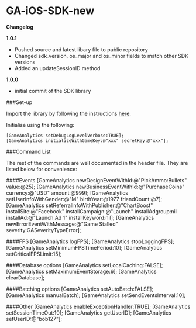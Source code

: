 GA-iOS-SDK-new
==============

**Changelog**

**1.0.1**

- Pushed source and latest libary file to public repository
- Changed sdk_version, os_major and os_minor fields to match other SDK versions
- Added an updateSessionID method

**1.0.0**

- initial commit of the SDK library

###Set-up

Import the library by following the instructions [here](https://github.com/GameAnalytics/GA-iOS-SDK/blob/master/StaticLibInstallation.md).

Initialise using the following:

    [GameAnalytics setDebugLogLevelVerbose:TRUE];
    [GameAnalytics initializeWithGameKey:@"xxx" secretKey:@"xxx"];

###Command List

The rest of the commands are well documented in the header file. They are listed below for convenience:

####Events
    [GameAnalytics newDesignEventWithId:@"PickAmmo:Bullets" value:@25];
    [GameAnalytics newBusinessEventWithId:@"PurchaseCoins" currency:@"USD" amount:@999];
    [GameAnalytics setUserInfoWithGender:@"M" birthYear:@1977 friendCount:@7];
    [GameAnalytics setReferralInfoWithPublisher:@"ChartBoost" installSite:@"Facebook" installCampaign:@"Launch" installAdgroup:nil installAd:@"Launch Ad 1" installKeyword:nil];
    [GameAnalytics newErrorEventWithMessage:@"Game Stalled" severity:GASeverityTypeError];

####FPS
    [GameAnalytics logFPS];
    [GameAnalytics stopLoggingFPS];
    [GameAnalytics setMinimumFPSTimePeriod:10];
    [GameAnalytics setCriticalFPSLimit:15];

####Database options
    [GameAnalytics setLocalCaching:FALSE];
    [GameAnalytics setMaximumEventStorage:6];
    [GameAnalytics clearDatabase];

####Batching options
    [GameAnalytics setAutoBatch:FALSE];
    [GameAnalytics manualBatch];
    [GameAnalytics setSendEventsInterval:10];

####Other
    [GameAnalytics enableExceptionHandler:TRUE];
    [GameAnalytics setSessionTimeOut:10];
    [GameAnalytics getUserID];
    [GameAnalytics setUserID:@"bob127"];
